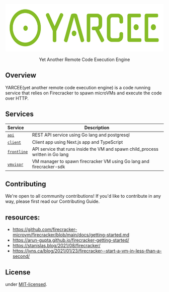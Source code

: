 <div align="center">
  <a href="">
    <img height="150px;" src="https://raw.githubusercontent.com/always-maap/yarcee/master/client/public/yarcee.png" alt="ts-collection logo" />
  </a>
  
  <p>Yet Another Remote Code Execution Engine</p>

</div>

## Overview

YARCEE(yet another remote code execution engine) is a code running service that relies on
Firecracker to spawn microVMs and execute the code over HTTP.

## Services

| Service                    | Description                                                                    |
| :------------------------- | ------------------------------------------------------------------------------ |
| [`api`](./api)             | REST API service using Go lang and postgresql                                  |
| [`client`](./client)       | Client app using Next.js app and TypeScript                                    |
| [`frontline`](./frontline) | API service that runs inside the VM and spawn child_process written in Go lang |
| [`vmvisor`](./vmvisor)     | VM manager to spawn firecracker VM using Go lang and firecracker-sdk           |

## Contributing

We're open to all community contributions! If you'd like to contribute in any way, please first read our Contributing Guide.

## resources:

- https://github.com/firecracker-microvm/firecracker/blob/main/docs/getting-started.md
- https://arun-gupta.github.io/firecracker-getting-started/
- https://stanislas.blog/2021/08/firecracker/
- https://jvns.ca/blog/2021/01/23/firecracker--start-a-vm-in-less-than-a-second/

## License

under [MIT-licensed](./LICENSE).
